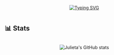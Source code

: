  <div style="width: 100%; display: grid; place-items: center;">

[![Typing SVG](https://readme-typing-svg.demolab.com?font=Rubik+Glitch&size=40&pause=1000&color=3C72FF&center=true&vCenter=true&width=435&lines=Julieta+Melina)](https://git.io/typing-svg)

</div>


## 📊 Stats

<div style="width: 100%; display: grid; place-items: center;">

![Julieta's GitHub stats](https://github-readme-stats.vercel.app/api/top-langs/?username=julietanilem&langs_count=13&theme=chartreuse-dark&layout=donut)

</div>
